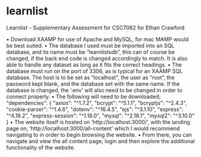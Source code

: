 # learnlist
Learnlist - Supplementary Assessment for CSC7062 for Ethan Crawford

•	Download XAAMP for use of Apache and MySQL, for mac MAMP would be best suited.
•	The database I used must be imported into an SQL database, and its name must be “learnlistsdb”, this can of course be changed, if the back end code is changed accordingly to match. It is also able to handle any dataset as long as it fits the correct headings.
•	The database must run on the port of 3306, as is typical for an XAAMP SQL database. The host is to be set as “localhost”, the user as “root”, the password kept blank, and the database set with the same name. If the database is changed, the ‘.env’ will also need to be changed in order to connect properly.
•	The following will need to be downloaded;
"dependencies": {
    "axios": "^1.7.2",
    "bcrypt": "^5.1.1",
    "bcryptjs": "^2.4.3",
    "cookie-parser": "^1.4.6",
    "dotenv": "^16.4.5",
    "ejs": "^3.1.10",
    "express": "^4.19.2",
    "express-session": "^1.18.0",
    "mysql": "^2.18.1",
    "mysql2": "^3.10.0"
  }
•	The website itself is hosted on ‘http://localhost:3000/’, with the landing page on, ‘http://localhost:3000/all-content’ which I would recommend navigating to in order to begin browsing the website. 
•	From there, you can navigate and view the all content page, login and then explore the additional functionality of the website.

